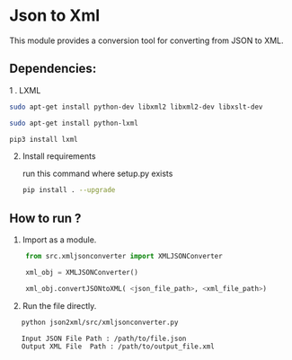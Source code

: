 # Json to Xml

This module provides a conversion tool for converting from JSON to XML.



## Dependencies:

1 . LXML
```bash
sudo apt-get install python-dev libxml2 libxml2-dev libxslt-dev

sudo apt-get install python-lxml

pip3 install lxml
```

2. Install requirements

   run this command where setup.py exists
    ```bash
    pip install . --upgrade
    ```

## How to run ?

1. Import as a module.

```python
    from src.xmljsonconverter import XMLJSONConverter

    xml_obj = XMLJSONConverter()

    xml_obj.convertJSONtoXML( <json_file_path>, <xml_file_path>)
```

2. Run the file directly.
```bash
   python json2xml/src/xmljsonconverter.py

   Input JSON File Path : /path/to/file.json
   Output XML File  Path : /path/to/output_file.xml

```
